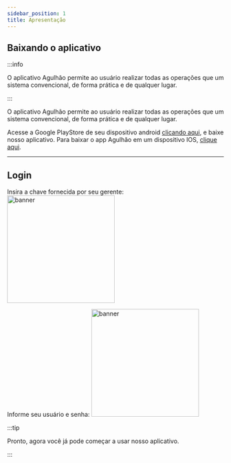 ```yaml
---
sidebar_position: 1
title: Apresentação
---
```


## Baixando o aplicativo
:::info  
  
O aplicativo Agulhão permite ao usuário realizar todas as operações que um sistema convencional, de forma prática e de qualquer lugar.  
  
:::

O aplicativo Agulhão permite ao usuário realizar todas as operações que um sistema convencional, de forma prática e de qualquer lugar.

Acesse a Google PlayStore de seu dispositivo android [clicando aqui](https://play.google.com/store/apps/details?id=com.softros.agulhao), e baixe nosso aplicativo.
Para baixar o app Agulhão em um dispositivo IOS, [clique aqui](https://apps.apple.com/br/app/softros-agulh%C3%A3o/id1576453603).

---


## Login
Insira a chave fornecida por seu gerente:
<img src="https://i.imgur.com/zP1pAMn.jpg" alt="banner" width="250px" />


Informe seu usuário e senha:
<img src="https://i.imgur.com/SJKe3Bv.jpg" alt="banner" width="250px" />


:::tip  
  
Pronto, agora você já pode começar a usar nosso aplicativo.  
  
:::



